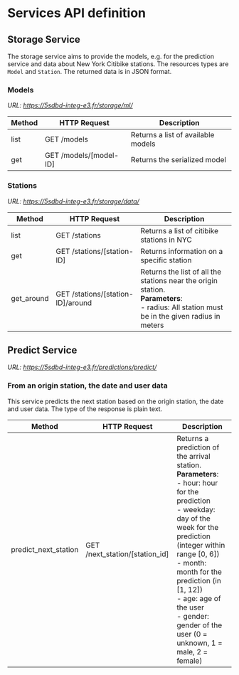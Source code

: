 # Services API definition

## Storage Service

The storage service aims to provide the models, e.g. for the prediction service and data about New York Citibike stations. The resources types are `Model` and `Station`.
The returned data is in JSON format.

### Models
*URL: https://5sdbd-integ-e3.fr/storage/ml/*

| Method | HTTP Request | Description |
|---|---|---|
| list | GET /models | Returns a list of available models |
| get | GET /models/[model-ID] | Returns the serialized model |

### Stations
*URL: https://5sdbd-integ-e3.fr/storage/data/*

| Method | HTTP Request | Description |
|---|---|---|
| list | GET /stations | Returns a list of citibike stations in NYC |
| get | GET /stations/[station-ID] | Returns information on a specific station |
| get_around | GET /stations/[station-ID]/around | Returns the list of all the stations near the origin station.<br>**Parameters**:<br> - radius: All station must be in the given radius in meters |

## Predict Service

*URL: https://5sdbd-integ-e3.fr/predictions/predict/*

### From an origin station, the date and user data

This service predicts the next station based on the origin station, the date and user data.
The type of the response is plain text.

| Method | HTTP Request | Description |
|---|---|---|
| predict_next_station | GET /next_station/[station_id] | Returns a prediction of the arrival station.<br>**Parameters**:<br> - hour: hour for the prediction <br> - weekday: day of the week for the prediction (integer within range [0, 6]) <br> - month: month for the prediction (in [1, 12]) <br> - age: age of the user <br> - gender: gender of the user (0 = unknown, 1 = male, 2 = female) |
